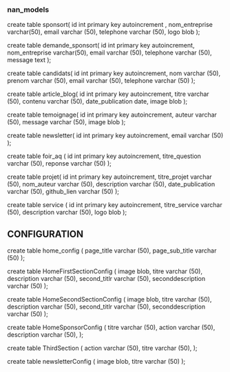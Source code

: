 ### nan_models

create table sponsort(
  id int primary key autoincrement ,
  nom_entreprise varchar(50),
  email varchar (50),
  telephone varchar (50),
  logo blob
  );

  
create table demande_sponsort(
  id int primary key autoincrement,
  nom_entreprise varchar(50),
  email varchar (50),
  telephone varchar (50),
  message text
  );
  
create table candidats(
  id int primary key autoincrement,
  nom varchar (50),
  prenom varchar (50),
  email  varchar (50),
  telephone varchar (50)
  );
  
create table article_blog(
  id int primary key autoincrement,
  titre varchar (50),
  contenu varchar (50),
  date_publication  date,
  image blob
  );
  
create table  temoignage(
  id int primary key autoincrement,
  auteur varchar (50),
  message varchar (50),
  image blob 
  );
  
create table  newsletter(
  id int primary key autoincrement,
  email varchar (50)
  );

create table foir_aq  (
  id int primary key autoincrement,
  titre_question varchar (50),
  reponse varchar (50)
  );
  
create table projet(
  id int primary key autoincrement,
  titre_projet varchar (50),
  nom_auteur varchar (50),
  description varchar (50),
  date_publication varchar (50),
  github_lien varchar (50)
  );
  
create table service (
   id int primary key autoincrement,
   titre_service varchar (50),
   description varchar (50),
   logo blob
   );
   
   
##   CONFIGURATION 

create table home_config (
  page_title varchar (50),
  page_sub_title varchar (50)
  );
 
create table HomeFirstSectionConfig (
  image blob,
  titre varchar (50),
  description varchar (50),
  second_titlr varchar (50),
  seconddescription varchar (50)
  );
  
create table HomeSecondSectionConfig (
  image blob,
  titre varchar (50),
  description varchar (50),
  second_titlr varchar (50),
  seconddescription varchar (50)
  );
  
create table HomeSponsorConfig (
  titre varchar (50),
  action varchar (50),
  description varchar (50),
  );

create table ThirdSection (
  action varchar (50),
  titre varchar (50),
  );
  
create table newsletterConfig (
  image blob,
  titre varchar (50)
  );







    
   



  
  


